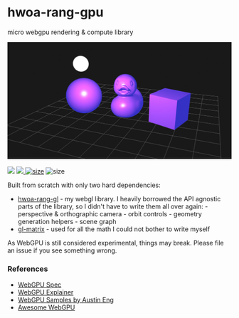 # hwoa-rang-gpu

micro webgpu rendering & compute library

![Sketch render](https://github.com/gnikoloff/hwoa-rang-gpu/blob/master/preview.png?raw=true)

[![](https://img.shields.io/npm/v/hwoa-rang-gpu)](https://www.npmjs.com/package/hwoa-rang-gpu) [![](https://img.shields.io/npm/l/hwoa-rang-gpu) ](https://www.npmjs.com/package/hwoa-rang-gpu) [![size](https://badgen.net/bundlephobia/minzip/hwoa-rang-gpu)](https://bundlephobia.com/result?p=hwoa-rang-gpu) ![size](https://badgen.net/npm/types/hwoa-rang-gpu)

Built from scratch with only two hard dependencies:

- [hwoa-rang-gl](https://github.com/gnikoloff/hwoa-rang-gl) - my webgl library. I heavily borrowed the API agnostic parts of the library, so I didn't have to write them all over again: - perspective & orthographic camera - orbit controls - geometry generation helpers - scene graph
- [gl-matrix](https://glmatrix.net/) - used for all the math I could not bother to write myself

As WebGPU is still considered experimental, things may break. Please file an issue if you see something wrong.

### References

- [WebGPU Spec](https://www.w3.org/TR/webgpu/)
- [WebGPU Explainer](https://gpuweb.github.io/gpuweb/explainer/)
- [WebGPU Samples by Austin Eng](https://github.com/austinEng/webgpu-samples)
- [Awesome WebGPU](https://github.com/mikbry/awesome-webgpu)
